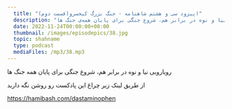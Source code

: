 ```yaml
---
  title: "اپیزود سی و هشتم شاهنامه - جنگ بزرگ کیخسرو(قسمت دوم)"
  description: "رویارویی نیا و نوه در برابر هم، شروع جنگی برای پایان همه‌ی جنگ ها"
  date: 2022-11-24T00:00:00+00:00
  thumbnail: /images/episodepics/38.jpg
  topic: shahname
  type: podcast
  mediaFiles: /mp3/38.mp3
---
```


رویارویی نیا و نوه در برابر هم، شروع جنگی برای پایان همه جنگ ها


از طریق لینک زیر چراغ این پادکست رو روشن نگه دارید

https://hamibash.com/dastaminophen